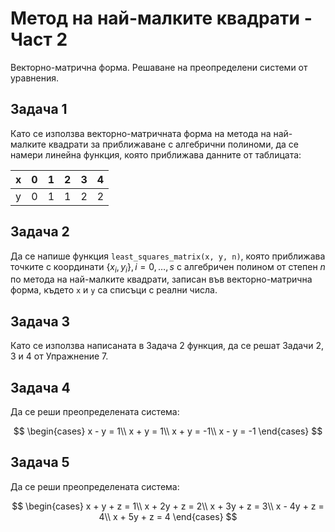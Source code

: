 # Метод на най-малките квадрати - Част 2

Векторно-матрична форма. Решаване на преопределени системи от уравнения.

## Задача 1

Като се използва векторно-матричната форма на метода на най-малките квадрати за приближаване с алгебрични полиноми, да се намери линейна функция, която приближава данните от таблицата:

| x | 0 | 1 | 2 | 3 | 4 |
|---|---|---|---|---|---|
| y | 0 | 1 | 1 | 2 | 2 |

## Задача 2

Да се напише функция `least_squares_matrix(x, y, n)`, която приближава точките с координати $\{x_i, y_i\}, i = 0, \dots, s$ с алгебричен полином от степен $n$ по метода на най-малките квадрати, записан във векторно-матрична форма, където `x` и `y` са списъци с реални числа.

## Задача 3

Като се използва написаната в Задача 2 функция, да се решат Задачи 2, 3 и 4 от Упражнение 7.

## Задача 4

Да се реши преопределената система:

$$
\begin{cases}
x - y = 1\\
x + y = 1\\
x + y = -1\\
x - y = -1
\end{cases}
$$

## Задача 5

Да се реши преопределената система:

$$
\begin{cases}
x + y + z = 1\\
x + 2y + z = 2\\
x + 3y + z = 3\\
x - 4y + z = 4\\
x + 5y + z = 4
\end{cases}
$$
